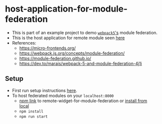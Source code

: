 # host-application-for-module-federation
- This is part of an example project to demo [`webpack5`'s](https://webpack.js.org/concepts/module-federation/) module federation.
- This is the host application for remote module seen [here](https://github.com/JoeNonExotic/remote-widget-for-module-federation)
- References: 
  - https://micro-frontends.org/
  - https://webpack.js.org/concepts/module-federation/
  - https://module-federation.github.io/
  - https://dev.to/marais/webpack-5-and-module-federation-4j1i 
  
## Setup 
* First run setup instructions [here](https://github.com/JoeNonExotic/remote-widget-for-module-federation).
* To host federated modules on your `localhost:8000`
  *  [npm link](https://docs.npmjs.com/cli/v8/commands/npm-link) to remote-widget-for-module-federation or [install from local](https://docs.npmjs.com/downloading-and-installing-packages-locally)
  * `npm install`
  * `npm run start`




